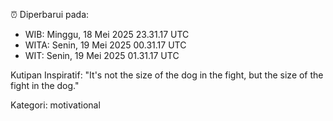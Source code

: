 ⏰ Diperbarui pada:
- WIB: Minggu, 18 Mei 2025 23.31.17 UTC
- WITA: Senin, 19 Mei 2025 00.31.17 UTC
- WIT: Senin, 19 Mei 2025 01.31.17 UTC

Kutipan Inspiratif:
"It's not the size of the dog in the fight, but the size of the fight in the dog."


Kategori: motivational

